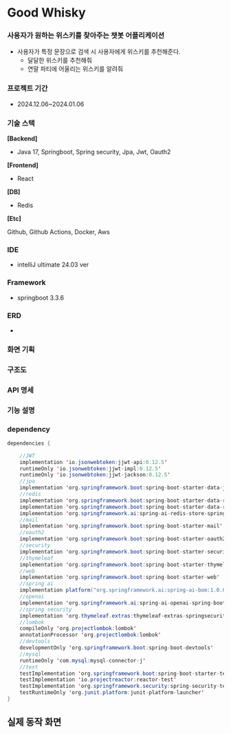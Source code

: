 # Good Whisky

### 사용자가 원하는 위스키를 찾아주는 챗봇 어플리케이션

- 사용자가 특정 문장으로 검색 시 사용자에게 위스키를 추천해준다.
    - 달달한 위스키를 추천해줘
    - 연말 파티에 어울리는 위스키를 알려줘

### 프로젝트 기간

- 2024.12.06~2024.01.06

### 기술 스택

**[Backend]**

- Java 17, Springboot, Spring security, Jpa, Jwt, Oauth2

**[Frontend]**

- React

**[DB]**

- Redis

**[Etc]**

Github, Github Actions, Docker, Aws

### IDE

- intelliJ ultimate 24.03 ver

### Framework

- springboot 3.3.6

### ERD

- 

### 화면 기획

### 구조도

### API 명세

### 기능 설명

### dependency

```java
dependencies {

	//JWT
	implementation 'io.jsonwebtoken:jjwt-api:0.12.5'
	runtimeOnly 'io.jsonwebtoken:jjwt-impl:0.12.5'
	runtimeOnly 'io.jsonwebtoken:jjwt-jackson:0.12.5'
	//jpa
	implementation 'org.springframework.boot:spring-boot-starter-data-jpa'
	//redis
	implementation 'org.springframework.boot:spring-boot-starter-data-redis'
	implementation 'org.springframework.boot:spring-boot-starter-data-redis-reactive'
	implementation 'org.springframework.ai:spring-ai-redis-store-spring-boot-starter'
	//mail
	implementation 'org.springframework.boot:spring-boot-starter-mail'
	//oauth2
	implementation 'org.springframework.boot:spring-boot-starter-oauth2-client'
	//security
	implementation 'org.springframework.boot:spring-boot-starter-security'
	//thymeleaf
	implementation 'org.springframework.boot:spring-boot-starter-thymeleaf'
	//web
	implementation 'org.springframework.boot:spring-boot-starter-web'
	//spring ai
	implementation platform("org.springframework.ai:spring-ai-bom:1.0.0-SNAPSHOT")
	//openai
	implementation 'org.springframework.ai:spring-ai-openai-spring-boot-starter'
	//spring security
	implementation 'org.thymeleaf.extras:thymeleaf-extras-springsecurity6'
	//lombok
	compileOnly 'org.projectlombok:lombok'
	annotationProcessor 'org.projectlombok:lombok'
	//devtools
	developmentOnly 'org.springframework.boot:spring-boot-devtools'
	//mysql
	runtimeOnly 'com.mysql:mysql-connector-j'
	//test
	testImplementation 'org.springframework.boot:spring-boot-starter-test'
	testImplementation 'io.projectreactor:reactor-test'
	testImplementation 'org.springframework.security:spring-security-test'
	testRuntimeOnly 'org.junit.platform:junit-platform-launcher'
}
```

## 실제 동작 화면
